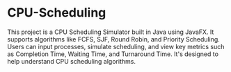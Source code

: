 # CPU-Scheduling
This project is a CPU Scheduling Simulator built in Java using JavaFX. It supports algorithms like FCFS, SJF, Round Robin, and Priority Scheduling. Users can input processes, simulate scheduling, and view key metrics such as Completion Time, Waiting Time, and Turnaround Time. It's designed to help understand CPU scheduling algorithms.
